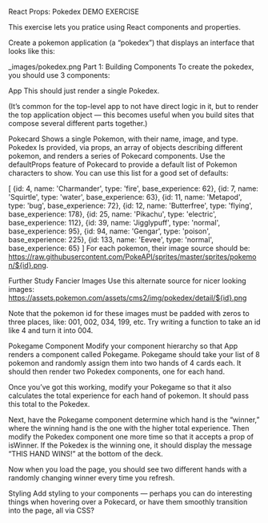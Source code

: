 React Props: Pokedex
DEMO EXERCISE

This exercise lets you pratice using React components and properties.

Create a pokemon application (a “pokedex”) that displays an interface that looks like this:

\_images/pokedex.png
Part 1: Building Components
To create the pokedex, you should use 3 components:

App
This should just render a single Pokedex.

(It’s common for the top-level app to not have direct logic in it, but to render the top application object — this becomes useful when you build sites that compose several different parts together.)

Pokecard
Shows a single Pokemon, with their name, image, and type.
Pokedex
Is provided, via props, an array of objects describing different pokemon, and renders a series of Pokecard components.
Use the defaultProps feature of Pokecard to provide a default list of Pokemon characters to show. You can use this list for a good set of defaults:

[
{id: 4, name: 'Charmander', type: 'fire', base_experience: 62},
{id: 7, name: 'Squirtle', type: 'water', base_experience: 63},
{id: 11, name: 'Metapod', type: 'bug', base_experience: 72},
{id: 12, name: 'Butterfree', type: 'flying', base_experience: 178},
{id: 25, name: 'Pikachu', type: 'electric', base_experience: 112},
{id: 39, name: 'Jigglypuff', type: 'normal', base_experience: 95},
{id: 94, name: 'Gengar', type: 'poison', base_experience: 225},
{id: 133, name: 'Eevee', type: 'normal', base_experience: 65}
]
For each pokemon, their image source should be: https://raw.githubusercontent.com/PokeAPI/sprites/master/sprites/pokemon/${id}.png.

Further Study
Fancier Images
Use this alternate source for nicer looking images: https://assets.pokemon.com/assets/cms2/img/pokedex/detail/${id}.png

Note that the pokemon id for these images must be padded with zeros to three places, like: 001, 002, 034, 199, etc. Try writing a function to take an id like 4 and turn it into 004.

Pokegame Component
Modify your component hierarchy so that App renders a component called Pokegame. Pokegame should take your list of 8 pokemon and randomly assign them into two hands of 4 cards each. It should then render two Pokedex components, one for each hand.

Once you’ve got this working, modify your Pokegame so that it also calculates the total experience for each hand of pokemon. It should pass this total to the Pokedex.

Next, have the Pokegame component determine which hand is the “winner,” where the winning hand is the one with the higher total experience. Then modify the Pokedex component one more time so that it accepts a prop of isWinner. If the Pokedex is the winning one, it should display the message “THIS HAND WINS!” at the bottom of the deck.

Now when you load the page, you should see two different hands with a randomly changing winner every time you refresh.

Styling
Add styling to your components — perhaps you can do interesting things when hovering over a Pokecard, or have them smoothly transition into the page, all via CSS?
